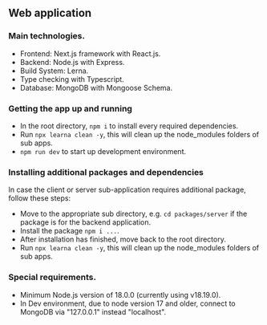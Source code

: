 ## Web application

### Main technologies.
- Frontend: Next.js framework with React.js.
- Backend: Node.js with Express.
- Build System: Lerna.
- Type checking with Typescript.
- Database: MongoDB with Mongoose Schema.

### Getting the app up and running
- In the root directory, `npm i` to install every required dependencies.
- Run `npx learna clean -y`, this will clean up the node_modules folders of sub apps.
- `npm run dev` to start up development environment.

### Installing additional packages and dependencies
In case the client or server sub-application requires additional package, follow these steps:

- Move to the appropriate sub directory, e.g. `cd packages/server` if the package is for the backend application.
- Install the package `npm i ...`. 
- After installation has finished, move back to the root directory.
- Run `npx learna clean -y`, this will clean up the node_modules folders of sub apps.

### Special requirements.
- Minimum Node.js version of 18.0.0 (currently using v18.19.0).
- In Dev environment, due to node version 17 and older, connect to MongoDB via "127.0.0.1" instead "localhost".

